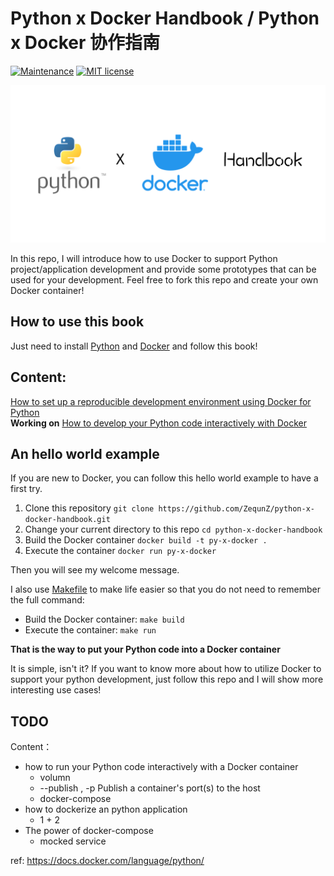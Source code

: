# Python x Docker Handbook / Python x Docker 协作指南

[![Maintenance](https://img.shields.io/badge/Maintained%3F-yes-green.svg)](https://GitHub.com/Naereen/StrapDown.js/graphs/commit-activity)  [![MIT license](https://img.shields.io/badge/License-MIT-blue.svg)](./LICENSE)

![Banner](./asset/banner.png)

In this repo, I will introduce how to use Docker to support Python project/application development
and provide some prototypes that can be used for your development. 
Feel free to fork this repo and create your own Docker container!

## How to use this book 

Just need to install [Python](https://www.python.org/) and [Docker](https://www.docker.com/) and follow this book!

## Content:
[How to set up a reproducible development environment using Docker for Python](./core/reproducible-dev-env)  
**Working on** [How to develop your Python code interactively with Docker](./core/interactively-running)

## An hello world example

If you are new to Docker, you can follow this hello world example to have a first try.

1. Clone this repository `git clone https://github.com/ZequnZ/python-x-docker-handbook.git` 
2. Change your current directory to this repo `cd python-x-docker-handbook`
3. Build the Docker container `docker build -t py-x-docker .`  
4. Execute the container `docker run py-x-docker` 

Then you will see my welcome message.

I also use [Makefile](./Makefile) to make life easier 
so that you do not need to remember the full command:  
- Build the Docker container: `make build`  
- Execute the container: `make run`  

**That is the way to put your Python code into a Docker container**  

It is simple, isn't it? If you want to know more about how to utilize Docker to support your python development, just follow this repo and I will show more interesting use cases!



## TODO

Content：
- how to run your Python code interactively with a Docker container
   - volumn
   - --publish , -p  Publish a container's port(s) to the host
   - docker-compose
- how to dockerize an python application
  - 1 + 2
- The power of docker-compose
  - mocked service

ref:
https://docs.docker.com/language/python/
